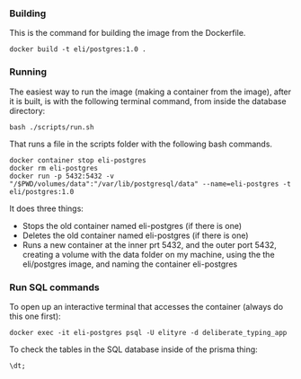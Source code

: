 ### Building

This is the command for building the image from the Dockerfile.

```
docker build -t eli/postgres:1.0 .
```

### Running

The easiest way to run the image (making a container from the image), after it is built, is with the following terminal command, from inside the database directory:

```
bash ./scripts/run.sh
```

That runs a file in the scripts folder with the following bash commands.

```
docker container stop eli-postgres
docker rm eli-postgres
docker run -p 5432:5432 -v "/$PWD/volumes/data":"/var/lib/postgresql/data" --name=eli-postgres -t eli/postgres:1.0
```

It does three things:

- Stops the old container named eli-postgres (if there is one)
- Deletes the old container named eli-postgres (if there is one)
- Runs a new container at the inner prt 5432, and the outer port 5432, creating a volume with the data folder on my machine, using the the eli/postgres image, and naming the container eli-postgres

### Run SQL commands

To open up an interactive terminal that accesses the container (always do this one first):

```
docker exec -it eli-postgres psql -U elityre -d deliberate_typing_app
```

To check the tables in the SQL database inside of the prisma thing:

```
\dt;
```
